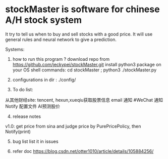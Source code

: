 # stockMaster is software for chinese A/H stock system
It try to tell us when to buy and sell stocks with a good price.
It will use general rules and neural network to give a prediction.

Systems:
   
  

1. how to run this program ?
  download repo from https://github.com/jeckypei/stockMaster.git
  install python3 package on your OS
  shell commands: cd stockMaster ; python3 ./stockMaster.py

2. configurations 
  in dir : ./config/
  
3. To do list: 
 
 从其他财经site: tencent, hexun,xueqiu获取股票信息
 email 通知
 #WeChat 通知
 Notify 配置文件 
 AI预测股价
 
4. release notes

  v1.0:
    get price from sina and judge price by PurePricePolicy, then Notify(print)

5. bug list
  list it in issues 
  
6. refer doc
https://blog.csdn.net/otter1010/article/details/105884256/



